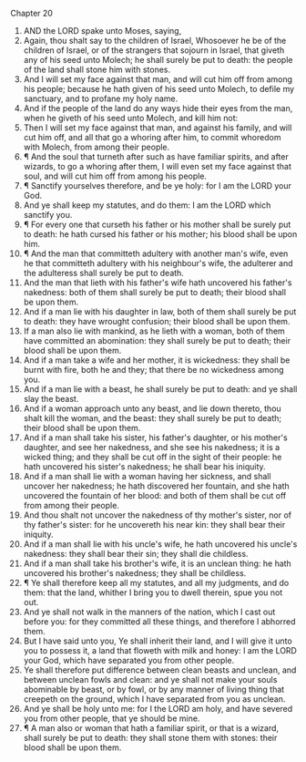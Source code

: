 

Chapter 20

1. AND the LORD spake unto Moses, saying,
2. Again, thou shalt say to the children of Israel, Whosoever he be of the children of Israel, or of the strangers that sojourn in Israel, that giveth any of his seed unto Molech; he shall surely be put to death: the people of the land shall stone him with stones.
3. And I will set my face against that man, and will cut him off from among his people; because he hath given of his seed unto Molech, to defile my sanctuary, and to profane my holy name.
4. And if the people of the land do any ways hide their eyes from the man, when he giveth of his seed unto Molech, and kill him not:
5. Then I will set my face against that man, and against his family, and will cut him off, and all that go a whoring after him, to commit whoredom with Molech, from among their people.
6. ¶ And the soul that turneth after such as have familiar spirits, and after wizards, to go a whoring after them, I will even set my face against that soul, and will cut him off from among his people.
7. ¶ Sanctify yourselves therefore, and be ye holy: for I am the LORD your God.
8. And ye shall keep my statutes, and do them: I am the LORD which sanctify you.
9. ¶ For every one that curseth his father or his mother shall be surely put to death: he hath cursed his father or his mother; his blood shall be upon him.
10. ¶ And the man that committeth adultery with another man's wife, even he that committeth adultery with his neighbour's wife, the adulterer and the adulteress shall surely be put to death.
11. And the man that lieth with his father's wife hath uncovered his father's nakedness: both of them shall surely be put to death; their blood shall be upon them.
12. And if a man lie with his daughter in law, both of them shall surely be put to death: they have wrought confusion; their blood shall be upon them.
13. If a man also lie with mankind, as he lieth with a woman, both of them have committed an abomination: they shall surely be put to death; their blood shall be upon them.
14. And if a man take a wife and her mother, it is wickedness: they shall be burnt with fire, both he and they; that there be no wickedness among you.
15. And if a man lie with a beast, he shall surely be put to death: and ye shall slay the beast.
16. And if a woman approach unto any beast, and lie down thereto, thou shalt kill the woman, and the beast: they shall surely be put to death; their blood shall be upon them.
17. And if a man shall take his sister, his father's daughter, or his mother's daughter, and see her nakedness, and she see his nakedness; it is a wicked thing; and they shall be cut off in the sight of their people: he hath uncovered his sister's nakedness; he shall bear his iniquity.
18. And if a man shall lie with a woman having her sickness, and shall uncover her nakedness; he hath discovered her fountain, and she hath uncovered the fountain of her blood: and both of them shall be cut off from among their people.
19. And thou shalt not uncover the nakedness of thy mother's sister, nor of thy father's sister: for he uncovereth his near kin: they shall bear their iniquity.
20. And if a man shall lie with his uncle's wife, he hath uncovered his uncle's nakedness: they shall bear their sin; they shall die childless.
21. And if a man shall take his brother's wife, it is an unclean thing: he hath uncovered his brother's nakedness; they shall be childless.
22. ¶ Ye shall therefore keep all my statutes, and all my judgments, and do them: that the land, whither I bring you to dwell therein, spue you not out.
23. And ye shall not walk in the manners of the nation, which I cast out before you: for they committed all these things, and therefore I abhorred them.
24. But I have said unto you, Ye shall inherit their land, and I will give it unto you to possess it, a land that floweth with milk and honey: I am the LORD your God, which have separated you from other people.
25. Ye shall therefore put difference between clean beasts and unclean, and between unclean fowls and clean: and ye shall not make your souls abominable by beast, or by fowl, or by any manner of living thing that creepeth on the ground, which I have separated from you as unclean.
26. And ye shall be holy unto me: for I the LORD am holy, and have severed you from other people, that ye should be mine.
27. ¶ A man also or woman that hath a familiar spirit, or that is a wizard, shall surely be put to death: they shall stone them with stones: their blood shall be upon them.

